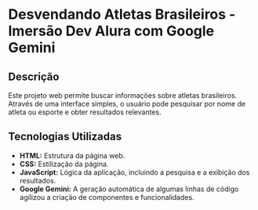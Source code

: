 # Desvendando Atletas Brasileiros - Imersão Dev Alura com Google Gemini

## Descrição

Este projeto web permite buscar informações sobre atletas brasileiros. Através de uma interface simples, o usuário pode pesquisar por nome de atleta ou esporte e obter resultados relevantes.

## Tecnologias Utilizadas

* **HTML:** Estrutura da página web.
* **CSS:** Estilização da página.
* **JavaScript:** Lógica da aplicação, incluindo a pesquisa e a exibição dos resultados.
* **Google Gemini:** A geração automática de algumas linhas de código agilizou a criação de componentes e funcionalidades.
